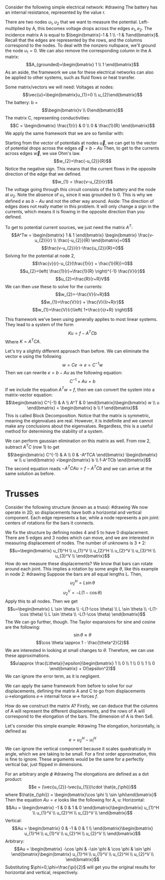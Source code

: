 Consider the following simple electrical network:
#drawing 
The battery has an internal resistance, represented by the value r.

There are two nodes $u_1, u_2$ that we want to measure the potential. Left-multiplied by A, this becomes voltage drops across the edges $e_1, e_2$.
The incidence matrix A is equal to $\begin{bmatrix}-1 & 1 \\ -1 & 1\end{bmatrix}$. Recall that the edges are represented by the rows, and the columns correspond to the nodes. To deal with the nonzero nullspace, we'll ground the node $u_1=0$. We can also remove the corresponding column in the A matrix:
$$A_{grounded}=\begin{bmatrix}
1 \\
1
\end{bmatrix}$$
As an aside, the framework we use for these electrical networks can also be applied to other systems, such as fluid flows or heat transfer.

Some matrix/vectors we will need:
Voltages at nodes:$$\vec{u}=\begin{bmatrix}u_{1}=0 \\ u_{2}\end{bmatrix}$$
The battery: b = $$\begin{bmatrix}v \\ 0\end{bmatrix}$$
The matrix C, representing conductivities:
$$C = \begin{bmatrix}
\frac{1}{r} & 0 \\
0 & \frac{1}{R}
\end{bmatrix}$$
We apply the same framework that we are so familiar with:

Starting from the vector of potentials at nodes $\vec{u}$, we can get to the vector of potential drops across the edges $\vec{e} = b - Au$ Then, to get to the currents across edges $\vec{w}$, we use Ohm's law.
$$w_{2}=\frac{-u_{2}}{R}$$
Notice the negative sign. This means that the current flows in the opposite direction of the edge that we defined.
$$w_{1} = \frac{v-u_{2}}{r}$$
The voltage going through this circuit consists of the battery and the node at $u_{2}$. Note the absence of $u_{1}$, since it was grounded to 0. This is why we defined $e$ as $b-Au$ and not the other way around.
Aside: The direction of edges does not really matter in this problem. It will only change a sign in the currents, which means it is flowing in the opposite direction than you defined.

To get to potential current sources, we just need the matrix $A^T$:
$$A^Tw = \begin{bmatrix}
1 & 1
\end{bmatrix}
\begin{bmatrix}
\frac{v-u_{2}}{r} \\
\frac{-u_{2}}{R}
\end{bmatrix}=0$$
$$\frac{v-u_{2}}{r}-\frac{u_{2}}{R}=0$$
Solving for the potential at node 2,
$$\frac{v}{r}-u_{2}(\frac{1}{r} + \frac{1}{R})=0$$
$$u_{2}=\left( \frac{1}{r}+\frac{1}{R} \right)^{-1} \frac{V}{r}$$
$$u_{2}=\frac{R}{r+R}V$$
We can then use these to solve for the currents:
$$w_{2}=-\frac{V}{r+R}$$
$$w_{1}=\frac{V}{r} + \frac{V}{(r+R)r}$$
$$w_{1}=\frac{V}{r}\left( 1+\frac{r}{r+R} \right)$$

This framework we've been using generally applies to most linear systems. They lead to a system of the form 
$$Ku=f-A^TCb$$
Where $K=A^TCA$.

Let's try a slightly different approach than before. We can eliminate the vector e using the following
$$w = Ce \to e = C^{-1}w$$
Then we can rewrite $e = b - Au$ as the following equation:
$$C^{-1}+Au = b$$
If we include the equation $A^Tw=f$, then we can convert the system into a matrix-vector equation:
$$\begin{bmatrix}
C^{-1} & A \\
A^T & 0
\end{bmatrix}\begin{bmatrix}
w \\
u
\end{bmatrix} = \begin{bmatrix}
b \\
f
\end{bmatrix}$$
This is called Block Decomposition. Notice that the matrix is symmetric, meaning the eigenvalues are real. However, it is indefinite and we cannot make any conclusions about the eigenvalues. Regardless, this is a useful method for determining the stability of a system.

We can perform gaussian elimination on this matrix as well. From row 2, subtract $A^TC$ (row 1) to get
$$\begin{bmatrix}
C^{-1} & A \\
0 & -A^TCA
\end{bmatrix}
\begin{bmatrix}
w \\
u
\end{bmatrix}
=\begin{bmatrix}
b \\
f-A^TCb
\end{bmatrix}$$
The second equation reads $-A^TCAu=f - A^TCb$ and we can arrive at the same solution as before.

# Trusses
Consider the following structure (known as a truss):
#drawing 
We now operate in 2D, so displacements have both a horizontal and vertical component. Each edge represents a bar, while a node represents a pin joint: centers of rotations for the bars it connects.

We fix the structure by defining nodes 4 and 5 to have 0 displacement. There are 5 edges and 3 nodes which can move, and we are interested in measuring displacement of nodes. The number of unknowns is 3 * 2:
$$u=\begin{bmatrix}
u_{1}^H \\
u_{1}^V \\
u_{2}^H \\
u_{2}^V \\
u_{3}^H \\
u_{3}^V \\
\end{bmatrix}$$
How do we measure these displacements? We know that bars can rotate around each joint. This implies a rotation by some angle $\theta$, like this example in node 2:
#drawing 
Suppose the bars are all equal lengths L. Then,
$$u_{2}^H = L \sin \theta$$
$$u_{2}^V = -L(1-\cos \theta)$$
Apply this to all nodes. Then we get
$$u=\begin{bmatrix}
L \sin \theta \\
-L(1-\cos \theta) \\
L \sin \theta \\
-L(1-\cos \theta) \\
L \sin \theta \\
-L(1-\cos \theta) 
\end{bmatrix}$$
The We can go further, though. The Taylor expansions for sine and cosine are the following:
$$\sin \theta \approx \theta$$
$$\cos \theta \approx 1 - \frac{\theta^2}{2}$$
We are interested in looking at small changes to $\theta$. Therefore, we can use these approximations.
$$u\approx \frac{L\theta}{\epsilon}\begin{bmatrix}
1 \\
0 \\
1 \\
0 \\
1 \\
0
\end{bmatrix} + O(\epsilon^2)$$
We can ignore the error term, as it is negligent.

We can apply the same framework from before to solve for our displacements, defining the matrix A and C to go from displacements $u \to$elongations $e \to$ internal force $w \to$ forces $f$.

How do we construct the matrix A? Firstly, we can deduce that the columns of A will represent the different displacements, and the rows of A will correspond to the elongation of the bars. The dimension of A is then 5x6.

Let's consider this simple example:
#drawing 
The elongation, horizontally, is defined as $$e=u_{2}^H-u_{1}^H$$
We can ignore the vertical component because it scales quadratically in angle, which we are taking to be small. For a first order approximation, this is fine to ignore. These arguments would be the same for a perfectly vertical bar, just flipped in dimensions.

For an arbitrary angle $\phi$
#drawing 
The elongations are defined as a dot product:
$$e = (\vec{u_{2}}-\vec{u_{1}})\cdot  \hat{e_{\phi}}$$ where $\hat{e_{\phi}} = \begin{bmatrix}\cos \phi \\ \sin \phi\end{bmatrix}$
Then the equation $Au=e$ looks like the following for A, u:
Horizontal:
$$Au = \begin{bmatrix}
-1 & 0 & 1 & 0
\end{bmatrix}\begin{bmatrix}
u_{1}^H \\
u_{1}^V \\
u_{2}^H \\
u_{2}^V \\
\end{bmatrix}$$
Vertical:
$$Au = \begin{bmatrix}
0 & -1 & 0 & 1 \\
\end{bmatrix}\begin{bmatrix}
u_{1}^H \\
u_{1}^V \\
u_{2}^H \\
u_{2}^V \\
\end{bmatrix}$$
Arbitrary:
$$Au = \begin{bmatrix}
-\cos \phi & -\sin \phi & \cos \phi & \sin \phi
\end{bmatrix}\begin{bmatrix}
u_{1}^H \\
u_{1}^V \\
u_{2}^H \\
u_{2}^V \\
\end{bmatrix}$$
Substituting $\phi=0,\phi=\frac{\pi}{2}$ will get you the original results for horizontal and vertical, respectively.